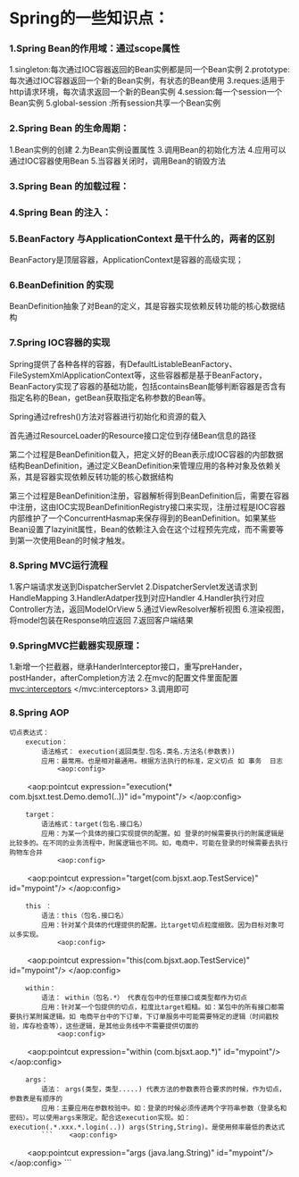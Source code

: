# Spring的一些知识点：
### 1.Spring Bean的作用域：通过scope属性
1.singleton:每次通过IOC容器返回的Bean实例都是同一个Bean实例
2.prototype:每次通过IOC容器返回一个新的Bean实例，有状态的Bean使用
3.reques:适用于http请求环境，每次请求返回一个新的Bean实例
4.session:每一个session一个Bean实例
5.global-session :所有session共享一个Bean实例

### 2.Spring Bean 的生命周期：
1.Bean实例的创建
2.为Bean实例设置属性
3.调用Bean的初始化方法
4.应用可以通过IOC容器使用Bean
5.当容器关闭时，调用Bean的销毁方法

### 3.Spring Bean 的加载过程：


### 4.Spring Bean 的注入：


### 5.BeanFactory 与ApplicationContext 是干什么的，两者的区别
BeanFactory是顶层容器，ApplicationContext是容器的高级实现；

### 6.BeanDefinition 的实现
BeanDefinition抽象了对Bean的定义，其是容器实现依赖反转功能的核心数据结构

### 7.Spring IOC容器的实现
Spring提供了各种各样的容器，有DefaultListableBeanFactory、FileSystemXmlApplicationContext等，这些容器都是基于BeanFactory，BeanFactory实现了容器的基础功能，包括containsBean能够判断容器是否含有指定名称的Bean，getBean获取指定名称参数的Bean等。

Spring通过refresh()方法对容器进行初始化和资源的载入

首先通过ResourceLoader的Resource接口定位到存储Bean信息的路径

第二个过程是BeanDefinition载入，把定义好的Bean表示成IOC容器的内部数据结构BeanDefinition，通过定义BeanDefinition来管理应用的各种对象及依赖关系，其是容器实现依赖反转功能的核心数据结构

第三个过程是BeanDefinition注册，容器解析得到BeanDefinition后，需要在容器中注册，这由IOC实现BeanDefinitionRegistry接口来实现，注册过程是IOC容器内部维护了一个ConcurrentHasmap来保存得到的BeanDefinition。如果某些Bean设置了lazyinit属性，Bean的依赖注入会在这个过程预先完成，而不需要等到第一次使用Bean的时候才触发。

### 8.Spring MVC运行流程
1.客户端请求发送到DispatcherServlet
2.DispatcherServlet发送请求到HandleMapping
3.HandlerAdatper找到对应Handler
4.Handler执行对应Controller方法，返回ModelOrView
5.通过ViewResolver解析视图
6.渲染视图，将model包装在Response响应返回
7.返回客户端结果

### 9.SpringMVC拦截器实现原理：
1.新增一个拦截器，继承HanderInterceptor接口，重写preHander，postHander，afterCompletion方法
2.在mvc的配置文件里面配置
    <mvc:interceptors>
        <bean class="com.springmvc.config.SimpleHandlerInterceptor" />
    </mvc:interceptors>
3.调用即可

### 8.Spring AOP
    切点表达式：
        execution：
            语法格式： execution(返回类型.包名.类名.方法名(参数表))
            应用：最常用。也是相对最通用。根据方法执行的标准，定义切点 如 事务  日志
                <aop:config>
　　                  <aop:pointcut expression="execution(* com.bjsxt.test.Demo.demo1(..))" id="mypoint"/>
                </aop:config>
                
        target：
            语法格式：target(包名.接口名）
            应用：为某一个具体的接口实现提供的配置。如 登录的时候需要执行的附属逻辑是比较多的。在不同的业务流程中，附属逻辑也不同。如，电商中，可能在登录的时候需要去执行购物车合并
                <aop:config>
　　              <aop:pointcut expression="target(com.bjsxt.aop.TestService)" id="mypoint"/>
                </aop:config>
            
        this ：
            语法：this（包名.接口名）
            应用：针对某个具体的代理提供的配置。比target切点粒度细致。因为目标对象可以多实现。
                <aop:config>
　　              <aop:pointcut expression="this(com.bjsxt.aop.TestService)" id="mypoint"/>
                </aop:config>
            
        within：
            语法： within（包名.*） 代表在包中的任意接口或类型都作为切点
            应用：针对某一个包提供的切点，粒度比target粗糙。如：某包中的所有接口都需要执行某附属逻辑。如 电商平台中的下订单，下订单服务中可能需要特定的逻辑（时间戳校验，库存检查等），这些逻辑，是其他业务线中不需要提供切面的
                <aop:config>
　　              <aop:pointcut expression="within (com.bjsxt.aop.*)" id="mypoint"/>
                </aop:config>
            
        args：
            语法： args(类型，类型.....) 代表方法的参数表符合要求的时候，作为切点，参数表是有顺序的
            应用：主要应用在参数校验中。如：登录的时候必须传递两个字符串参数（登录名和密码）。可以使用args来限定。配合这execution实现。如：execution(.*.xxx.*.login(..)) args(String,String)。是使用频率最低的表达式
            ```    <aop:config>
　　              <aop:pointcut expression="args (java.lang.String)" id="mypoint"/>
                </aop:config>
            ```
